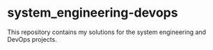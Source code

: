 # system_engineering-devops

This repository contains my solutions for the system engineering and DevOps projects.
